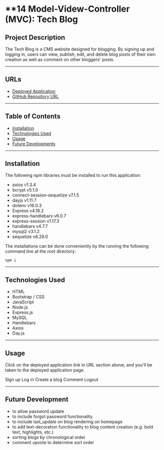 # **14 Model-Videw-Controller (MVC): Tech Blog

## **Project Description**
The Tech Blog is a CMS website designed for blogging. By signing up and logging in, users can view, publish, edit, and delete blog posts of their own creation as well as comment on other bloggers' posts.

---
## **URLs**
- [Deployed Application](https://tech-blog-999.herokuapp.com/)
- [GitHub Repository URL](https://github.com/jouriena11/tech-blog-mvc)

---
## **Table of Contents**
- <a href="#installation">Installation</a>
- <a href="#technologies-used">Technologies Used</a>
- <a href="#usage">Usage</a>
- <a href="#future-development">Future Developments</a>

---
## **Installation**
The following npm libraries must be installed to run this application:
- axios v1.3.4
- bcrypt v5.1.0
- connect-session-sequelize v7.1.5
- dayjs v1.11.7
- dotenv v16.0.3
- Express v4.18.2
- express-handlebars v6.0.7
- express-session v1.17.3
- handlebars v4.7.7
- mysql2 v3.1.2
- sequelize v6.29.0

The installations can be done conveniently by the running the following command line at the root directory: 
```
npm i
```

---
## **Technologies Used**
- HTML
- Bootstrap / CSS
- JavaScript
- Node.js
- Express.js
- MySQL
- Handlebars
- Axios
- Day.js

---
## **Usage**
Click on the deployed application link in URL section above, and you'll be taken to the deployed application page.

Sign up
Log in
Create a blog
Comment
Logout

---
## **Future Development**
- to allow password update 
- to include forgot password functionality
- to include last_update on blog rendering on homepage
- to add text-decoration functionality to blog content creation (e.g. bold text, highlights, etc.)
- sorting blogs by chronological order
- comment upvote to determine sort order